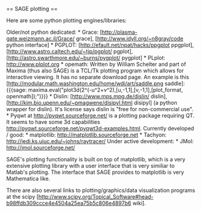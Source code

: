 == SAGE plotting ==

Here are some python plotting engines/libraries:

   Older/not python dedicated:
       * Grace: [http://plasma-gate.weizmann.ac.il/Grace/ grace], [http://www.idyll.org/~n8gray/code python interface]
       * PGPLOT: [http://efault.net/npat/hacks/ppgplot ppgplot], [http://www.astro.caltech.edu/~tjp/pgplot/ pgplot], [http://astro.swarthmore.edu/~burns/pygplot/ pygplot]
       * PLplot: http://www.plplot.org
       * opemath: Written by William Schelter and part of Maxima (thus also SAGE) is a TCL/Tk plotting program which allows for interactive viewing. It has no separate download page. An example is this [http://modular.math.washington.edu/home/wdj/art/saddle.png saddle]: {{{sage: maxima.eval("plot3d(2^(-u^2+v^2),[u,-1,1],[v,-1,1],[plot_format, openmath]);")}}}
       * Dislin: [http://www.mps.mpg.de/dislin/ dislin], [http://kim.bio.upenn.edu/~pmagwene/disipyl.html disipyl] (a python wrapper for dislin). It's license says dislin is "free for non-commercial use". 
       * Pyqwt at http://pyqwt.sourceforge.net/ is a plotting package requiring QT. It seems to have some 3d capabilities http://pyqwt.sourceforge.net/pyqwt3d-examples.html.
   Currently developed / good:
       * matplotlib: http://matplotlib.sourceforge.net
       * Tachyon: http://jedi.ks.uiuc.edu/~johns/raytracer/
   Under active development:
       * JMol: http://jmol.sourceforge.net/

SAGE's plotting functionality is built on top of matplotlib, which is a
very extensive plotting library with a user interface that is very similiar to Matlab's plotting.
The interface that SAGE provides to matplotlib is very Mathematica like.

There are also several links to plotting/graphics/data visualization programs at the scipy [http://www.scipy.org/Topical_Software#head-b98ffdb309ccce4e4504a25ea75b5c806e4897b6 wiki].
